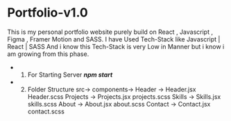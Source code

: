 # Portfolio-v1.0
This is my personal portfolio website purely build on React , Javascript , Figma , Framer Motion and SASS.
I have Used Tech-Stack like 
Javascript | React | SASS 
And i know this Tech-Stack is very Low in Manner but i know i am growing from this phase.
 * 1) For Starting Server
_**npm start**_
* 2) Folder Structure
     src->
         components->
                    Header ->
                             Header.jsx
                             Header.scss
                    Projects ->
                            Projects.jsx
                             projects.scss
                    Skills ->
                            Skills.jsx
                             skills.scss
                   About ->
                            About.jsx
                             about.scss
                  Contact ->
                          Contact.jsx
                          contact.scss






     
